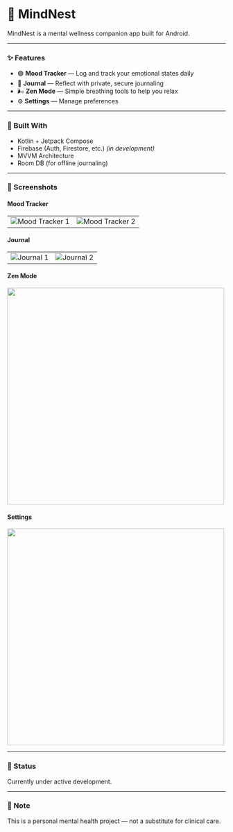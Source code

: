 # 🧠 MindNest

MindNest is a mental wellness companion app built for Android.

---

### ✨ Features

- 🟢 **Mood Tracker** — Log and track your emotional states daily
- 📓 **Journal** — Reflect with private, secure journaling
- 🌬️ **Zen Mode** — Simple breathing tools to help you relax
- ⚙️ **Settings** — Manage preferences

---

### 📱 Built With

- Kotlin + Jetpack Compose
- Firebase (Auth, Firestore, etc.) *(in development)*
- MVVM Architecture
- Room DB (for offline journaling)

---

### 📸 Screenshots

#### Mood Tracker
|                                                 |                                                |
|-------------------------------------------------|------------------------------------------------|
| ![Mood Tracker 1](Screenshots/mood_tracker.jpg) | ![Mood Tracker 2](Screenshots/chart_trend.jpg) |

#### Journal
|                                       |                                              |
|---------------------------------------|----------------------------------------------|
| ![Journal 1](Screenshots/journal.jpg) | ![Journal 2](Screenshots/saving_journal.jpg) |

#### Zen Mode
<img src="Screenshots/Zen_mode.jpg" 
width="500"/>

#### Settings
<img src="Screenshots/settings.jpg" 
width="500"/>

---

### 🚧 Status

Currently under active development.

---

### 📌 Note

This is a personal mental health project — not a substitute for clinical care.